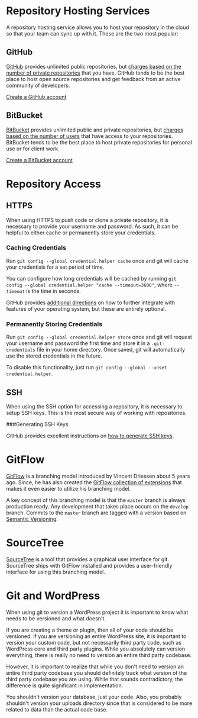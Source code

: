 # Repository Hosting Services
A repository hosting service allows you to host your repository in the cloud so that your team can sync up with it.  These are the two most popular: 

## GitHub
[GitHub](https://github.com/) provides unlimited public repositories, but [charges based on the number of private repositories](https://github.com/pricing) that you have. GitHub tends to be the best place to host open source repositories and get feedback from an active community of developers.

[Create a GitHub account](https://github.com/join)

## BitBucket
[BitBucket](https://bitbucket.org/) provides unlimited public and private repositories, but [charges based on the number of users](https://bitbucket.org/plans) that have access to your repositories.  BitBucket tends to be the best place to host private repositories for personal use or for client work.

[Create a BitBucket account](https://bitbucket.org/account/signup/)

# Repository Access

## HTTPS
When using HTTPS to push code or clone a private repository, it is necessary to provide your username and password.  As such, it can be helpful to either cache or permanently store your credentials.

### Caching Credentials

Run `git config --global credential.helper cache` once and git will cache your credentials for a set period of time.  

You can configure how long credentials will be cached by running `git config --global credential.helper "cache --timeout=3600"`, where `--timeout` is the time in seconds.

GitHub provides [additional directions](https://help.github.com/articles/caching-your-github-password-in-git/#platform-all) on how to further integrate with features of your operating system, but these are entirely optional.

### Permanently Storing Credentials

Run `git config --global credential.helper store` once and git will request your username and password the first time and store it in a `.git-credentials` file in your home directory.  Once saved, git will automatically use the stored credentials in the future.

To disable this functionality, just run `git config --global --unset credential.helper`.


## SSH

When using the SSH option for accessing a repository, it is necessary to setup SSH keys.  This is the most secure way of working with repositories.

###Generating SSH Keys

GitHub provides excellent instructions on [how to generate SSH keys](https://help.github.com/articles/generating-ssh-keys/#platform-all).

# GitFlow
[GitFlow](http://nvie.com/posts/a-successful-git-branching-model/) is a branching model introduced by Vincent Driessen about 5 years ago.  Since, he has also created the [GitFlow collection of extensions](https://github.com/nvie/gitflow) that makes it even easier to utilize his branching model.

A key concept of this branching model is that the `master` branch is always production ready.  Any development that takes place occurs on the `develop` branch.  Commits to the `master` branch are tagged with a version based on [Semantic Versioning](http://semver.org/).

# SourceTree
[SourceTree](http://www.sourcetreeapp.com/) is a tool that provides a graphical user interface for git.  SourceTree ships with GitFlow installed and provides a user-friendly interface for using this branching model.

# Git and WordPress
When using git to version a WordPress project it is important to know what needs to be versioned and what doesn't.

If you are creating a theme or plugin, then all of your code should be versioned.  If you are versioning an entire WordPress site, it is important to version your custom code, but not necessarily third party code, such as WordPress core and third party plugins.  While you absolutely can version everything, there is really no need to version an entire third party codebase.

However, it is important to realize that while you don't need to version an entire third party codebase you should definitely track what version of the third party codebase you are using.  While that sounds contradictory, the difference is quite significant in implementation.

You shouldn't version your database, just your code.  Also, you probably shouldn't version your uploads directory since that is considered to be more related to data than the actual code base.
